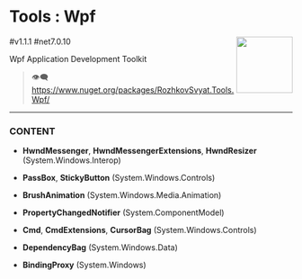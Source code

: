 # Tools : Wpf

<img align="right" width="100" height="100" src="https://github.com/rozhkovsvyat/Tools.RecipeFactory/assets/71471748/ba1a969f-e54f-46d5-8f7f-70aa6434e063">

#v1.1.1 #net7.0.10

Wpf Application Development Toolkit

> :eye_speech_bubble: https://www.nuget.org/packages/RozhkovSvyat.Tools.Wpf/

---

### CONTENT

* **HwndMessenger**, **HwndMessengerExtensions**, **HwndResizer** (System.Windows.Interop)
  
* **PassBox**, **StickyButton** (System.Windows.Controls)
  
* **BrushAnimation** (System.Windows.Media.Animation)
  
* **PropertyChangedNotifier** (System.ComponentModel)
  
* **Cmd**, **CmdExtensions**, **CursorBag** (System.Windows.Controls)
  
* **DependencyBag** (System.Windows.Data)
  
* **BindingProxy** (System.Windows)
